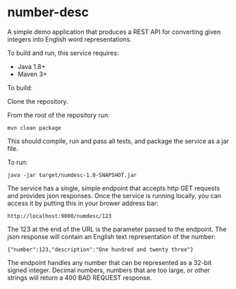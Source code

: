 # number-desc
A simple demo application that produces a REST API for converting given integers into English word representations.

To build and run, this service requires:
* Java 1.8+
* Maven 3+

To build:

Clone the repository.

From the root of the repository run:

    mvn clean package

This should compile, run and pass all tests, and package the service as a jar file.

To run:

    java -jar target/numdesc-1.0-SNAPSHOT.jar

The service has a single, simple endpoint that accepts http GET requests and provides json responses.
Once the service is running locally, you can access it by putting this in your brower address bar:

    http://localhost:9000/numdesc/123

The 123 at the end of the URL is the parameter passed to the endpoint. The json response will contain an English text representation of the number:

    {"number":123,"description":"One hundred and twenty three"}

The endpoint handles any number that can be represented as a 32-bit signed integer. Decimal numbers, numbers that are too large, or other strings will return a 400 BAD REQUEST response.

